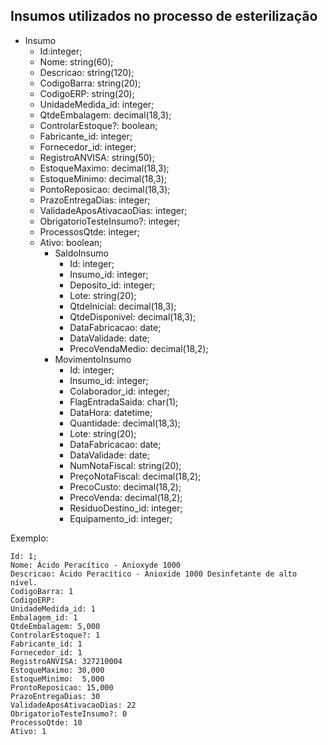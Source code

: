 ## Insumos utilizados no processo de esterilização
 - Insumo
    - Id:integer;
    - Nome: string(60);
    - Descricao: string(120);
    - CodigoBarra: string(20);
    - CodigoERP: string(20);
    - UnidadeMedida_id: integer;
    - QtdeEmbalagem: decimal(18,3);
    - ControlarEstoque?: boolean;
    - Fabricante_id: integer;
    - Fornecedor_id: integer;
    - RegistroANVISA: string(50);
    - EstoqueMaximo: decimal(18,3);
    - EstoqueMinimo: decimal(18,3);
    - PontoReposicao: decimal(18,3);
    - PrazoEntregaDias: integer;
    - ValidadeAposAtivacaoDias: integer;
    - ObrigatorioTesteInsumo?: integer;
    - ProcessosQtde: integer;
    - Ativo: boolean;
       - SaldoInsumo
          - Id: integer;
          - Insumo_id: integer;
          - Deposito_id: integer;
          - Lote: string(20);
          - QtdeInicial: decimal(18,3);
          - QtdeDisponivel: decimal(18,3);
          - DataFabricacao: date;
          - DataValidade: date;
          - PrecoVendaMedio: decimal(18,2);
       - MovimentoInsumo
          - Id: integer;
          - Insumo_id: integer;
          - Colaborador_id: integer;
          - FlagEntradaSaida: char(1);
          - DataHora: datetime;
          - Quantidade: decimal(18,3);
          - Lote: string(20);
          - DataFabricacao: date;
          - DataValidade: date;
          - NumNotaFiscal: string(20);
          - PreçoNotaFiscal: decimal(18,2);
          - PrecoCusto: decimal(18,2);
          - PrecoVenda: decimal(18,2);
          - ResiduoDestino_id: integer;
          - Equipamento_id: integer;

Exemplo:

    Id: 1;
    Nome: Ácido Peracítico - Anioxyde 1000
    Descricao: Ácido Peracítico - Anioxide 1000 Desinfetante de alto nível.
    CodigoBarra: 1
    CodigoERP:
    UnidadeMedida_id: 1
    Embalagem_id: 1
    QtdeEmbalagem: 5,000
    ControlarEstoque?: 1
    Fabricante_id: 1
    Fornecedor_id: 1
    RegistroANVISA: 327210004
    EstoqueMaximo: 30,000
    EstoqueMinimo:  5,000
    ProntoReposicao: 15,000
    PrazoEntregaDias: 30
    ValidadeAposAtivacaoDias: 22
    ObrigatorioTesteInsumo?: 0
    ProcessoQtde: 10
    Ativo: 1